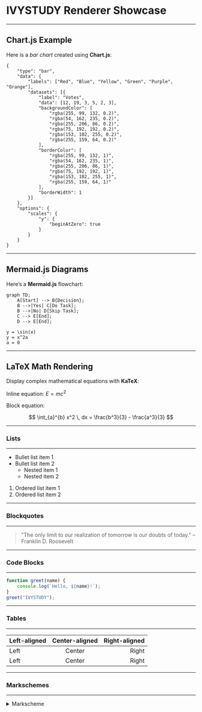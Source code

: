 # IVYSTUDY Renderer Showcase 

---

## Chart.js Example

Here is a _bar_ *chart* created using **Chart.js**:

```chart
{
    "type": "bar",
    "data": {
        "labels": ["Red", "Blue", "Yellow", "Green", "Purple", "Orange"],
        "datasets": [{
            "label": "Votes",
            "data": [12, 19, 3, 5, 2, 3],
            "backgroundColor": [
                "rgba(255, 99, 132, 0.2)",
                "rgba(54, 162, 235, 0.2)",
                "rgba(255, 206, 86, 0.2)",
                "rgba(75, 192, 192, 0.2)",
                "rgba(153, 102, 255, 0.2)",
                "rgba(255, 159, 64, 0.2)"
            ],
            "borderColor": [
                "rgba(255, 99, 132, 1)",
                "rgba(54, 162, 235, 1)",
                "rgba(255, 206, 86, 1)",
                "rgba(75, 192, 192, 1)",
                "rgba(153, 102, 255, 1)",
                "rgba(255, 159, 64, 1)"
            ],
            "borderWidth": 1
        }]
    },
    "options": {
        "scales": {
            "y": {
                "beginAtZero": true
            }
        }
    }
}
```

---

## Mermaid.js Diagrams

Here’s a **Mermaid.js** flowchart:

```mermaid
graph TD;
    A[Start] --> B{Decision};
    B -->|Yes| C[Do Task];
    B -->|No| D[Skip Task];
    C --> E[End];
    D --> E[End];
```
```desmos
y = \sin(x)
y = x^2a
a = 0

```
---

## LaTeX Math Rendering

Display complex mathematical equations with **KaTeX**:

Inline equation: $E = mc^2$

Block equation:

$$
\int_{a}^{b} x^2 \, dx = \frac{b^3}{3} - \frac{a^3}{3}
$$


---
### Lists
---
- Bullet list item 1
- Bullet list item 2
  - Nested item 1
  - Nested item 2

1. Ordered list item 1
2. Ordered list item 2


---
### Blockquotes
---
> "The only limit to our realization of tomorrow is our doubts of today." – Franklin D. Roosevelt


---
### Code Blocks
---
```javascript
function greet(name) {
    console.log(`Hello, ${name}!`);
}
greet("IVYSTUDY");
```
---
### Tables
---
| Left-aligned | Center-aligned | Right-aligned |
|:-------------|:-------------:|-------------:|
| Left         | Center        | Right        |
| Left         | Center        | Right        |

---
### Markschemes
---
<details>
<summary>Markscheme</summary>
---

| Second Test | Center-aligned | Right-aligned |
|-------------|-------------|-------------|
| 1         | 3        | 5        |
| 2         | 4        | 6        |




## Chart.js Example

Here is a bar chart created using **Chart.js**:

```chart
{
    "type": "bar",
    "data": {
        "labels": ["Red", "Blue", "Yellow", "Green", "Purple", "Orange"],
        "datasets": [{
            "label": "Votes",
            "data": [12, 19, 3, 5, 2, 3],
            "backgroundColor": [
                "rgba(255, 99, 132, 0.2)",
                "rgba(54, 162, 235, 0.2)",
                "rgba(255, 206, 86, 0.2)",
                "rgba(75, 192, 192, 0.2)",
                "rgba(153, 102, 255, 0.2)",
                "rgba(255, 159, 64, 0.2)"
            ],
            "borderColor": [
                "rgba(255, 99, 132, 1)",
                "rgba(54, 162, 235, 1)",
                "rgba(255, 206, 86, 1)",
                "rgba(75, 192, 192, 1)",
                "rgba(153, 102, 255, 1)",
                "rgba(255, 159, 64, 1)"
            ],
            "borderWidth": 1
        }]
    },
    "options": {
        "scales": {
            "y": {
                "beginAtZero": true
            }
        }
    }
}
```

---

## Mermaid.js Diagrams

Here’s a **Mermaid.js** flowchart:

```mermaid
graph TD;
    A[Start] --> B{Decision};
    B -->|Yes| C[Do Task];
    B -->|No| D[Skip Task];
    C --> E[End];
    D --> E[End];
```
</details>
